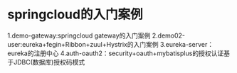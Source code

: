 # springcloud的入门案例
1.demo-gateway:springcloud gateway的入门案例
2.demo02-user:eureka+fegin+Ribbon+zuul+Hystrix的入门案例
3.eureka-server：eureka的注册中心
4.auth-oauth2：security+oauth+mybatisplus的授权认证基于JDBC(数据库)授权码模式
